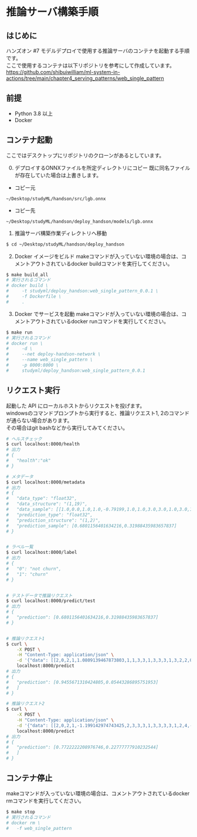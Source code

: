 # 推論サーバ構築手順

## はじめに

ハンズオン #7 モデルデプロイで使用する推論サーバのコンテナを起動する手順です。  
ここで使用するコンテナは以下リポジトリを参考にして作成しています。  
https://github.com/shibuiwilliam/ml-system-in-actions/tree/main/chapter4_serving_patterns/web_single_pattern

## 前提

- Python 3.8 以上
- Docker

## コンテナ起動

ここではデスクトップにリポジトリのクローンがあるとしています。

0. デプロイするONNXファイルを所定ディレクトリにコピー
既に同名ファイルが存在していた場合は上書きします。

- コピー元
```
~/Desktop/studyML/handson/src/lgb.onnx
```

- コピー先
```
~/Desktop/studyML/handson/deploy_handson/models/lgb.onnx
```

1. 推論サーバ構築作業ディレクトリへ移動

```sh
$ cd ~/Desktop/studyML/handson/deploy_handson
```

2. Docker イメージをビルド
makeコマンドが入っていない環境の場合は、コメントアウトされているdocker buildコマンドを実行してください。

```sh
$ make build_all
# 実行されるコマンド
# docker build \
#     -t studyml/deploy_handson:web_single_pattern_0.0.1 \
#     -f Dockerfile \
#     .
```

3. Docker でサービスを起動
makeコマンドが入っていない環境の場合は、コメントアウトされているdocker runコマンドを実行してください。

```sh
$ make run
# 実行されるコマンド
# docker run \
#     -d \
#     --net deploy-handson-network \
#     --name web_single_pattern \
#     -p 8000:8000 \
#     studyml/deploy_handson:web_single_pattern_0.0.1
```

## リクエスト実行

起動した API にローカルホストからリクエストを投げます。  
windowsのコマンドプロンプトから実行すると、推論リクエスト1, 2のコマンドが通らない場合があります。  
その場合はgit bashなどから実行してみてください。

```sh
# ヘルスチェック
$ curl localhost:8000/health
# 出力
# {
#   "health":"ok"
# }

# メタデータ
$ curl localhost:8000/metadata
# 出力
# {
#   "data_type": "float32",
#   "data_structure": "(1,19)",
#   "data_sample": [[1.0,0.0,1.0,1.0,-0.79199,1.0,1.0,3.0,3.0,1.0,3.0,1.0,3.0,1.0,1.0,1.0,3.0,0.04635515,-0.60534847]],
#   "prediction_type": "float32",
#   "prediction_structure": "(1,2)",
#   "prediction_sample": [0.6801156401634216,0.31988435983657837]
# }


# ラベル一覧
$ curl localhost:8000/label
# 出力
# {
#   "0": "not churn",
#   "1": "churn"
# }


# テストデータで推論リクエスト
$ curl localhost:8000/predict/test
# 出力
# {
#   "prediction": [0.6801156401634216,0.31988435983657837]
# }


# 推論リクエスト1
$ curl \
    -X POST \
    -H "Content-Type: application/json" \
    -d '{"data": [[2,0,2,1,1.0809139467873803,1,1,3,3,1,3,3,3,1,3,2,2,0.14103488739658718,0.7939244400352684]]}' \
    localhost:8000/predict
# 出力
# {
#   "prediction": [0.9455671310424805,0.05443286895751953]
#   ]
# }

# 推論リクエスト2
$ curl \
    -X POST \
    -H "Content-Type: application/json" \
    -d '{"data": [[2,0,2,1,-1.199142974743425,2,3,3,3,1,3,3,3,3,1,2,4,-1.0034271946515967,-0.9422390569253819]]}' \
    localhost:8000/predict
# 出力
# {
#   "prediction": [0.7722222208976746,0.22777777910232544]
#   ]
# }
```

## コンテナ停止

makeコマンドが入っていない環境の場合は、コメントアウトされているdocker rmコマンドを実行してください。

```sh
$ make stop
# 実行されるコマンド
# docker rm \
#   -f web_single_pattern
```
